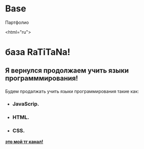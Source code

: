 # Base
Партфолио
<!DOCTYPE HTML>
<html="ru">
<head>
  <link rel="stylesheet" href="дополнение.css">
  <meta charset = "utf-8">
</head>
<body>
  <title>база!</title>
  <h1>база RaTiTaNa!</h1>
  <h2><p>Я вернулся продолжаем учить языки программмирования!</p></h2>
  <p>Будем продалжать учить языки программирования такие как:</p>
  <div>
    <ul>
      <li><h3>JavaScrip.</h3></li>
      <li><h3>HTML.</h3></li>
      <li><h3>CSS.</h3></li>
    </ul>
  </div>
  <a href ="https://t.me/zaronotok12"><strong>это мой тг канал!</strong></a>
</body>
</html>
